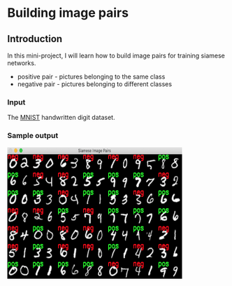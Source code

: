 # Building image pairs

## Introduction

In this mini-project, I will learn how to build image pairs for training siamese networks.

 * positive pair - pictures belonging to the same class
 * negative pair - pictures belonging to different classes

### Input

The [MNIST](http://yann.lecun.com/exdb/mnist/) handwritten digit dataset.

### Sample output

<img src="https://github.com/danield95/Siamese-Networks/blob/main/1.Building_Image_Pairs/Screenshot%202021-02-25%20at%2013.29.53.png" width="400" height="300">
